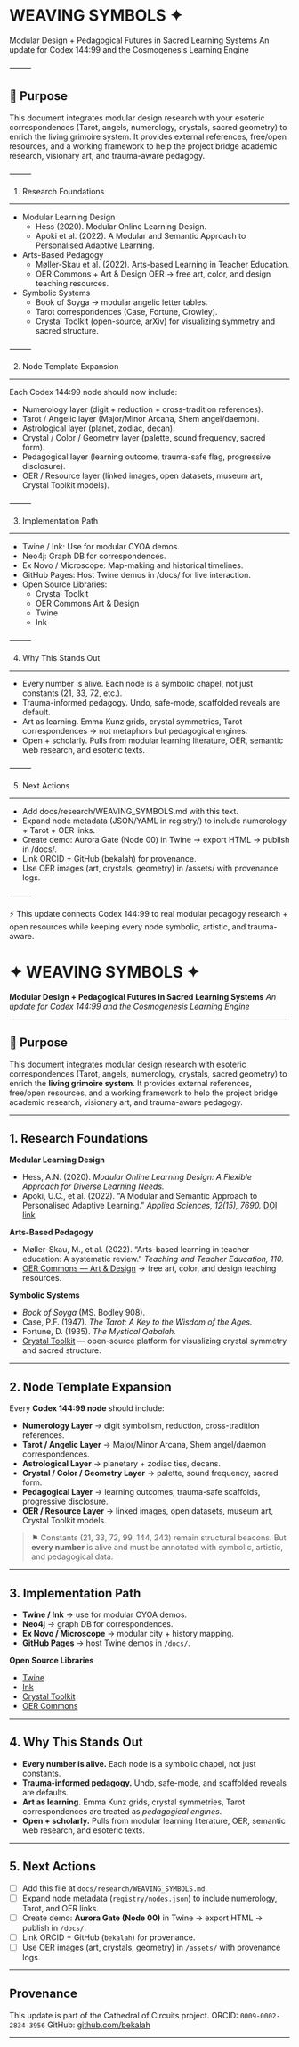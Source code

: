 WEAVING SYMBOLS ✦
================

Modular Design + Pedagogical Futures in Sacred Learning Systems
An update for Codex 144:99 and the Cosmogenesis Learning Engine

⸻

🌌 Purpose
---------

This document integrates modular design research with your esoteric correspondences (Tarot, angels, numerology, crystals, sacred geometry) to enrich the living grimoire system. It provides external references, free/open resources, and a working framework to help the project bridge academic research, visionary art, and trauma-aware pedagogy.

⸻

1. Research Foundations
-----------------------

- Modular Learning Design
  - Hess (2020). Modular Online Learning Design.
  - Apoki et al. (2022). A Modular and Semantic Approach to Personalised Adaptive Learning.
- Arts-Based Pedagogy
  - Møller-Skau et al. (2022). Arts-based Learning in Teacher Education.
  - OER Commons + Art & Design OER → free art, color, and design teaching resources.
- Symbolic Systems
  - Book of Soyga → modular angelic letter tables.
  - Tarot correspondences (Case, Fortune, Crowley).
  - Crystal Toolkit (open-source, arXiv) for visualizing symmetry and sacred structure.

⸻

2. Node Template Expansion
--------------------------

Each Codex 144:99 node should now include:

- Numerology layer (digit + reduction + cross-tradition references).
- Tarot / Angelic layer (Major/Minor Arcana, Shem angel/daemon).
- Astrological layer (planet, zodiac, decan).
- Crystal / Color / Geometry layer (palette, sound frequency, sacred form).
- Pedagogical layer (learning outcome, trauma-safe flag, progressive disclosure).
- OER / Resource layer (linked images, open datasets, museum art, Crystal Toolkit models).

⸻

3. Implementation Path
----------------------

- Twine / Ink: Use for modular CYOA demos.
- Neo4j: Graph DB for correspondences.
- Ex Novo / Microscope: Map-making and historical timelines.
- GitHub Pages: Host Twine demos in /docs/ for live interaction.
- Open Source Libraries:
  - Crystal Toolkit
  - OER Commons Art & Design
  - Twine
  - Ink

⸻

4. Why This Stands Out
----------------------

- Every number is alive. Each node is a symbolic chapel, not just constants (21, 33, 72, etc.).
- Trauma-informed pedagogy. Undo, safe-mode, scaffolded reveals are default.
- Art as learning. Emma Kunz grids, crystal symmetries, Tarot correspondences → not metaphors but pedagogical engines.
- Open + scholarly. Pulls from modular learning literature, OER, semantic web research, and esoteric texts.

⸻

5. Next Actions
---------------

- Add docs/research/WEAVING_SYMBOLS.md with this text.
- Expand node metadata (JSON/YAML in registry/) to include numerology + Tarot + OER links.
- Create demo: Aurora Gate (Node 00) in Twine → export HTML → publish in /docs/.
- Link ORCID + GitHub (bekalah) for provenance.
- Use OER images (art, crystals, geometry) in /assets/ with provenance logs.

⸻

⚡ This update connects Codex 144:99 to real modular pedagogy research + open resources while keeping every node symbolic, artistic, and trauma-aware.

# ✦ WEAVING SYMBOLS ✦
**Modular Design + Pedagogical Futures in Sacred Learning Systems**
*An update for Codex 144:99 and the Cosmogenesis Learning Engine*

---

## 🌌 Purpose
This document integrates modular design research with esoteric correspondences (Tarot, angels, numerology, crystals, sacred geometry) to enrich the **living grimoire system**. It provides external references, free/open resources, and a working framework to help the project bridge academic research, visionary art, and trauma-aware pedagogy.

---

## 1. Research Foundations

**Modular Learning Design**
- Hess, A.N. (2020). *Modular Online Learning Design: A Flexible Approach for Diverse Learning Needs.*
- Apoki, U.C., et al. (2022). “A Modular and Semantic Approach to Personalised Adaptive Learning.” *Applied Sciences, 12(15), 7690.* [DOI link](https://www.mdpi.com/2076-3417/12/15/7690)

**Arts-Based Pedagogy**
- Møller-Skau, M., et al. (2022). “Arts-based learning in teacher education: A systematic review.” *Teaching and Teacher Education, 110.*
- [OER Commons — Art & Design](https://www.oercommons.org/) → free art, color, and design teaching resources.

**Symbolic Systems**
- *Book of Soyga* (MS. Bodley 908).
- Case, P.F. (1947). *The Tarot: A Key to the Wisdom of the Ages.*
- Fortune, D. (1935). *The Mystical Qabalah.*
- [Crystal Toolkit](https://arxiv.org/abs/2302.06147) — open-source platform for visualizing crystal symmetry and sacred structure.

---

## 2. Node Template Expansion

Every **Codex 144:99 node** should include:

- **Numerology Layer** → digit symbolism, reduction, cross-tradition references.
- **Tarot / Angelic Layer** → Major/Minor Arcana, Shem angel/daemon correspondences.
- **Astrological Layer** → planetary + zodiac ties, decans.
- **Crystal / Color / Geometry Layer** → palette, sound frequency, sacred form.
- **Pedagogical Layer** → learning outcomes, trauma-safe scaffolds, progressive disclosure.
- **OER / Resource Layer** → linked images, open datasets, museum art, Crystal Toolkit models.

> ⚑ Constants (21, 33, 72, 99, 144, 243) remain structural beacons.
> But **every number** is alive and must be annotated with symbolic, artistic, and pedagogical data.

---

## 3. Implementation Path

- **Twine / Ink** → use for modular CYOA demos.
- **Neo4j** → graph DB for correspondences.
- **Ex Novo / Microscope** → modular city + history mapping.
- **GitHub Pages** → host Twine demos in `/docs/`.

**Open Source Libraries**
- [Twine](https://twinery.org/)
- [Ink](https://github.com/inkle/ink)
- [Crystal Toolkit](https://arxiv.org/abs/2302.06147)
- [OER Commons](https://www.oercommons.org/)

---

## 4. Why This Stands Out

- **Every number is alive.** Each node is a symbolic chapel, not just constants.
- **Trauma-informed pedagogy.** Undo, safe-mode, and scaffolded reveals are defaults.
- **Art as learning.** Emma Kunz grids, crystal symmetries, Tarot correspondences are treated as *pedagogical engines*.
- **Open + scholarly.** Pulls from modular learning literature, OER, semantic web research, and esoteric texts.

---

## 5. Next Actions

- [ ] Add this file at `docs/research/WEAVING_SYMBOLS.md`.
- [ ] Expand node metadata (`registry/nodes.json`) to include numerology, Tarot, and OER links.
- [ ] Create demo: **Aurora Gate (Node 00)** in Twine → export HTML → publish in `/docs/`.
- [ ] Link ORCID + GitHub (`bekalah`) for provenance.
- [ ] Use OER images (art, crystals, geometry) in `/assets/` with provenance logs.

---

## Provenance
This update is part of the Cathedral of Circuits project.
ORCID: `0009-0002-2834-3956`
GitHub: [github.com/bekalah](https://github.com/bekalah)

---
